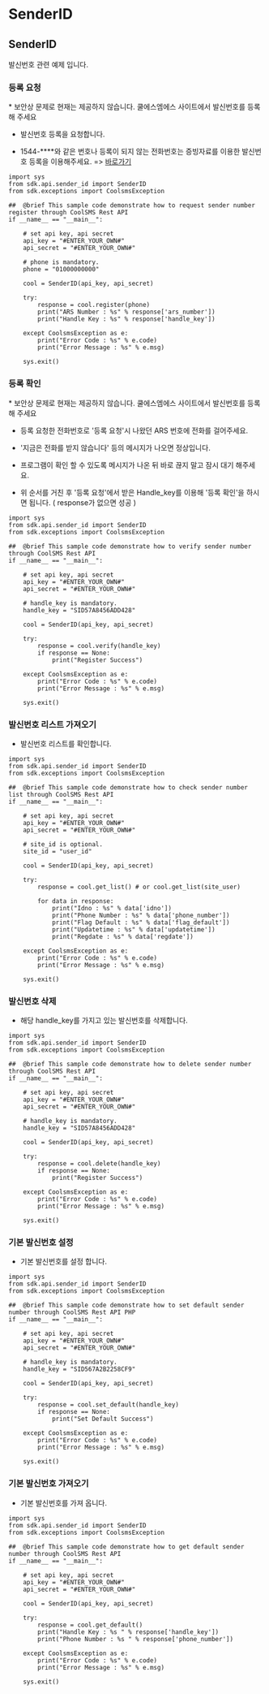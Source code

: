 # SenderID



## SenderID

발신번호 관련 예제 입니다.

### 등록 요청

\* 보안상 문제로 현재는 제공하지 않습니다. 쿨에스엠에스 사이트에서 발신번호를 등록해 주세요

- 발신번호 등록을 요청합니다.

- 1544-\*\*\*\*와 같은 번호나 등록이 되지 않는 전화번호는 증빙자료를 이용한 발신번호 등록을 이용해주세요. =&gt; [바로가기](http://www.coolsms.co.kr/index.php?mid=service_setup&act=dispSmsconfigSenderNumbers)

```text
import sys
from sdk.api.sender_id import SenderID 
from sdk.exceptions import CoolsmsException

##  @brief This sample code demonstrate how to request sender number register through CoolSMS Rest API
if __name__ == "__main__":

    # set api key, api secret
    api_key = "#ENTER_YOUR_OWN#"
    api_secret = "#ENTER_YOUR_OWN#"

    # phone is mandatory.
    phone = "01000000000"

    cool = SenderID(api_key, api_secret)

    try:
        response = cool.register(phone)
        print("ARS Number : %s" % response['ars_number'])
        print("Handle Key : %s" % response['handle_key'])

    except CoolsmsException as e:
        print("Error Code : %s" % e.code)
        print("Error Message : %s" % e.msg)

    sys.exit()
```

### 등록 확인

\* 보안상 문제로 현재는 제공하지 않습니다. 쿨에스엠에스 사이트에서 발신번호를 등록해 주세요

- 등록 요청한 전화번호로 '등록 요청'시 나왔던 ARS 번호에 전화를 걸어주세요.

- '지금은 전화를 받지 않습니다' 등의 메시지가 나오면 정상입니다.

- 프로그램이 확인 할 수 있도록 메시지가 나온 뒤 바로 끊지 말고 잠시 대기 해주세요.

- 위 순서를 거친 후 '등록 요청'에서 받은 Handle\_key를 이용해 '등록 확인'을 하시면 됩니다. \( response가 없으면 성공 \)

```text
import sys
from sdk.api.sender_id import SenderID 
from sdk.exceptions import CoolsmsException

##  @brief This sample code demonstrate how to verify sender number through CoolSMS Rest API 
if __name__ == "__main__":

    # set api key, api secret
    api_key = "#ENTER_YOUR_OWN#"
    api_secret = "#ENTER_YOUR_OWN#"

    # handle_key is mandatory.
    handle_key = "SID57A8456ADD428"

    cool = SenderID(api_key, api_secret)

    try:
        response = cool.verify(handle_key)
        if response == None:
            print("Register Success")

    except CoolsmsException as e:
        print("Error Code : %s" % e.code)
        print("Error Message : %s" % e.msg)

    sys.exit()
```

### 발신번호 리스트 가져오기

- 발신번호 리스트를 확인합니다.

```text
import sys
from sdk.api.sender_id import SenderID 
from sdk.exceptions import CoolsmsException

##  @brief This sample code demonstrate how to check sender number list through CoolSMS Rest API
if __name__ == "__main__":

    # set api key, api secret
    api_key = "#ENTER_YOUR_OWN#"
    api_secret = "#ENTER_YOUR_OWN#"

    # site_id is optional.
    site_id = "user_id"

    cool = SenderID(api_key, api_secret)

    try:
        response = cool.get_list() # or cool.get_list(site_user)

        for data in response:
            print("Idno : %s" % data['idno'])
            print("Phone Number : %s" % data['phone_number'])
            print("Flag Default : %s" % data['flag_default'])
            print("Updatetime : %s" % data['updatetime'])
            print("Regdate : %s" % data['regdate'])

    except CoolsmsException as e:
        print("Error Code : %s" % e.code)
        print("Error Message : %s" % e.msg)

    sys.exit()
```

### 발신번호 삭제

- 해당 handle\_key를 가지고 있는 발신번호를 삭제합니다.

```text
import sys
from sdk.api.sender_id import SenderID 
from sdk.exceptions import CoolsmsException

##  @brief This sample code demonstrate how to delete sender number through CoolSMS Rest API
if __name__ == "__main__":

    # set api key, api secret
    api_key = "#ENTER_YOUR_OWN#"
    api_secret = "#ENTER_YOUR_OWN#"

    # handle_key is mandatory.
    handle_key = "SID57A8456ADD428"

    cool = SenderID(api_key, api_secret)

    try:
        response = cool.delete(handle_key)
        if response == None:
            print("Register Success")

    except CoolsmsException as e:
        print("Error Code : %s" % e.code)
        print("Error Message : %s" % e.msg)

    sys.exit() 
```

### 기본 발신번호 설정

- 기본 발신번호를 설정 합니다.

```text
import sys
from sdk.api.sender_id import SenderID 
from sdk.exceptions import CoolsmsException

##  @brief This sample code demonstrate how to set default sender number through CoolSMS Rest API PHP
if __name__ == "__main__":

    # set api key, api secret
    api_key = "#ENTER_YOUR_OWN#"
    api_secret = "#ENTER_YOUR_OWN#"

    # handle_key is mandatory.
    handle_key = "SID567A2B2258CF9"

    cool = SenderID(api_key, api_secret)

    try:
        response = cool.set_default(handle_key)
        if response == None:
            print("Set Default Success")

    except CoolsmsException as e:
        print("Error Code : %s" % e.code)
        print("Error Message : %s" % e.msg)

    sys.exit() 
```

### 기본 발신번호 가져오기

- 기본 발신번호를 가져 옵니다.

```text
import sys
from sdk.api.sender_id import SenderID 
from sdk.exceptions import CoolsmsException

##  @brief This sample code demonstrate how to get default sender number through CoolSMS Rest API
if __name__ == "__main__":

    # set api key, api secret
    api_key = "#ENTER_YOUR_OWN#"
    api_secret = "#ENTER_YOUR_OWN#"

    cool = SenderID(api_key, api_secret)

    try:
        response = cool.get_default()
        print("Handle Key : %s " % response['handle_key'])
        print("Phone Number : %s " % response['phone_number'])

    except CoolsmsException as e:
        print("Error Code : %s" % e.code)
        print("Error Message : %s" % e.msg)

    sys.exit() 
```

